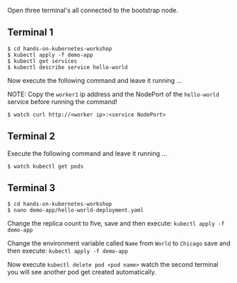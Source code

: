 Open three terminal's all connected to the bootstrap node.


## Terminal 1

```
$ cd hands-on-kubernetes-workshop
$ kubectl apply -f demo-app
$ kubectl get services
$ kubectl describe service hello-world
```

Now execute the following command and leave it running ...

NOTE: Copy the `worker1` ip address and the NodePort of the `hello-world` service before running the command!

```
$ watch curl http://<worker ip>:<service NodePort>
```

## Terminal 2

Execute the following command and leave it running ...

```
$ watch kubectl get pods
```

## Terminal 3

```
$ cd hands-on-kubernetes-workshop
$ nano demo-app/hello-world-deployment.yaml
```

Change the replica count to five, save and then execute: `kubectl apply -f demo-app`

Change the environment variable called `Name` from `World` to `Chicago` save and then execute: `kubectl apply -f demo-app`

Now execute `kubectl delete pod <pod name>` watch the second terminal you will see another pod get created automatically.

